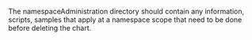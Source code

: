 The namespaceAdministration directory should contain any information, scripts, samples that apply at a namespace scope that need to be done before deleting the chart.

